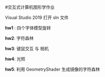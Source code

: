 #交互式计算机图形学作业

Visual Studio 2019 打开 sln 文件

**hw1** : 四个字体模型旋转

**hw2**: 字符森林

**hw3**: 键鼠交互 与 相机

**hw4**: 光照

**hw5**: 利用 GeometryShader 生成镜像的字符森林